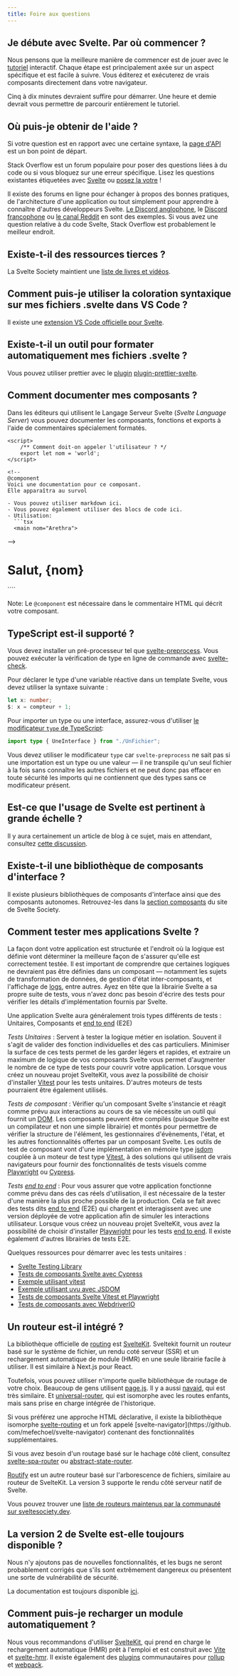 ```yaml
---
title: Foire aux questions
---
```


## Je débute avec Svelte. Par où commencer ?

Nous pensons que la meilleure manière de commencer est de jouer avec le [tutoriel](https://learn.svelte.dev/) interactif. Chaque étape est principalement axée sur un aspect spécifique et est facile à suivre. Vous éditerez et exécuterez de vrais composants directement dans votre navigateur.

Cinq à dix minutes devraient suffire pour démarrer. Une heure et demie devrait vous permettre de parcourir entièrement le tutoriel.

## Où puis-je obtenir de l'aide ?

Si votre question est en rapport avec une certaine syntaxe, la [page d'API](https://svelte.dev/docs) est un bon point de départ.

Stack Overflow est un forum populaire pour poser des questions liées à du code ou si vous bloquez sur une erreur spécifique. Lisez les questions existantes étiquetées avec [Svelte](https://stackoverflow.com/questions/tagged/svelte+or+svelte-3) ou [posez la votre](https://stackoverflow.com/questions/ask?tags=svelte) !

Il existe des forums en ligne pour échanger à propos des bonnes pratiques, de l'architecture d'une application ou tout simplement pour apprendre à connaître d'autres développeurs Svelte. [Le Discord anglophone](https://svelte.dev/chat), le [Discord francophone](https://discord.gg/D6Dzc5m3) ou [le canal Reddit](https://www.reddit.com/r/sveltejs/) en sont des exemples. Si vous avez une question relative à du code Svelte, Stack Overflow est probablement le meilleur endroit.

## Existe-t-il des ressources tierces ?

La Svelte Society maintient une [liste de livres et vidéos](https://sveltesociety.dev/resources).

## Comment puis-je utiliser la coloration syntaxique sur mes fichiers .svelte dans VS Code ?

Il existe une [extension VS Code officielle pour Svelte](https://marketplace.visualstudio.com/items?itemName=svelte.svelte-vscode).

## Existe-t-il un outil pour formater automatiquement mes fichiers .svelte ?

Vous pouvez utiliser prettier avec le <span class="vo">[plugin](/docs/development#plugin)</span> [plugin-prettier-svelte](https://www.npmjs.com/package/prettier-plugin-svelte).

## Comment documenter mes composants ?

Dans les éditeurs qui utilisent le Langage Serveur Svelte (*Svelte Language Server*) vous pouvez documenter les composants, fonctions et exports à l'aide de commentaires spécialement formatés.

```svelte
<script>
	/** Comment doit-on appeler l'utilisateur ? */
	export let nom = 'world';
</script>

<!--
@component
Voici une documentation pour ce composant.
Elle apparaîtra au survol

- Vous pouvez utiliser markdown ici.
- Vous pouvez également utiliser des blocs de code ici.
- Utilisation:
  ```tsx
  <main nom="Arethra">
  ```
-->
<main>
	<h1>
		Salut, {nom}
	</h1>
</main>
````

Note: Le `@component` est nécessaire dans le commentaire HTML qui décrit votre composant.

## TypeScript est-il supporté ?

Vous devez installer un pré-processeur tel que [svelte-preprocess](https://github.com/sveltejs/svelte-preprocess). Vous pouvez exécuter la vérification de type en ligne de commande avec [svelte-check](https://www.npmjs.com/package/svelte-check).

Pour déclarer le type d'une variable réactive dans un template Svelte, vous devez utiliser la syntaxe suivante :

```ts
let x: number;
$: x = compteur + 1;
```

Pour importer un type ou une interface, assurez-vous d'utiliser [le modificateur `type` de TypeScript](https://www.typescriptlang.org/docs/handbook/release-notes/typescript-3-8.html#type-only-imports-and-export):

```ts
import type { UneInterface } from "./UnFichier";
```

Vous devez utiliser le modificateur `type` car `svelte-preprocess` ne sait pas si une importation est un type ou une valeur — il ne transpile qu'un seul fichier à la fois sans connaître les autres fichiers et ne peut donc pas effacer en toute sécurité les imports qui ne contiennent que des types sans ce modificateur présent.

## Est-ce que l'usage de Svelte est pertinent à grande échelle ?

Il y aura certainement un article de blog à ce sujet, mais en attendant, consultez [cette discussion](https://github.com/sveltejs/svelte/issues/2546).

## Existe-t-il une bibliothèque de composants d'interface ?

Il existe plusieurs bibliothèques de composants d'interface ainsi que des composants autonomes. Retrouvez-les dans la [section composants](https://sveltesociety.dev/components) du site de Svelte Society.

## Comment tester mes applications Svelte ?

La façon dont votre application est structurée et l'endroit où la logique est définie vont déterminer la meilleure façon de s'assurer qu'elle est correctement testée. Il est important de comprendre que certaines logiques ne devraient pas être définies dans un composant — notamment les sujets de transformation de données, de gestion d'état inter-composants, et l'affichage de <span class="vo">[logs](/docs/development#log)</span>, entre autres. Ayez en tête que la librairie Svelte a sa propre suite de tests, vous n'avez donc pas besoin d'écrire des tests pour vérifier les détails d'implémentation fournis par Svelte.

Une application Svelte aura généralement trois types différents de tests : Unitaires, Composants et <span class="vo">[end to end](/docs/development#end-to-end)<span> (E2E)

_Tests Unitaires_ : Servent à tester la logique métier en isolation. Souvent il s'agit de valider des fonction individuelles et des cas particuliers. Minimiser la surface de ces tests permet de les garder légers et rapides, et extraire un maximum de logique de vos composants Svelte vous permet d'augmenter le nombre de ce type de tests pour couvrir votre application. Lorsque vous créez un nouveau projet SvelteKit, vous avez la possibilité de choisir d'installer [Vitest](https://vitest.dev/) pour les tests unitaires. D'autres moteurs de tests pourraient être également utilisés.

_Tests de composant_ : Vérifier qu'un composant Svelte s'instancie et réagit comme prévu aux interactions au cours de sa vie nécessite un outil qui fournit un <span class="vo">[DOM](/docs/web#dom)</span>. Les composants peuvent être compilés (puisque Svelte est un compilateur et non une simple librairie) et montés pour permettre de vérifier la structure de l'élément, les gestionnaires d'évènements, l'état, et les autres fonctionnalités offertes par un composant Svelte. Les outils de test de composant vont d'une implémentation en mémoire type [jsdom](https://www.npmjs.com/package/jsdom) couplée à un moteur de test type [Vitest](https://vitest.dev/), à des solutions qui utilisent de vrais navigateurs pour fournir des fonctionnalités de tests visuels comme [Playwright](https://playwright.dev/docs/test-components) ou [Cypress](https://www.cypress.io/).

_Tests <span class="vo">[end to end](/docs/development#end-to-end)</span>_ : Pour vous assurer que votre application fonctionne comme prévu dans des cas réels d'utilisation, il est nécessaire de la tester d'une manière la plus proche possible de la production. Cela se fait avec des tests dits <span class="vo">[end to end](/docs/development#end-to-end)</span> (E2E) qui chargent et interagissent avec une version déployée de votre application afin de simuler les interactions utilisateur. Lorsque vous créez un nouveau projet SvelteKit, vous avez la possibilité de choisir d'installer [Playwright](https://playwright.dev/) pour les tests <span class="vo">[end to end](/docs/development#end-to-end)</span>. Il existe également d'autres librairies de tests E2E.

Quelques ressources pour démarrer avec les tests unitaires :

- [Svelte Testing Library](https://testing-library.com/docs/svelte-testing-library/example/)
- [Tests de composants Svelte avec Cypress](https://docs.cypress.io/guides/component-testing/svelte/overview)
- [Exemple utilisant vitest](https://github.com/vitest-dev/vitest/tree/main/examples/svelte)
- [Exemple utilisant uvu avec JSDOM](https://github.com/lukeed/uvu/tree/master/examples/svelte)
- [Tests de composants Svelte Vitest et Playwright](https://davipon.hashnode.dev/test-svelte-component-using-vitest-playwright)
- [Tests de composants avec WebdriverIO](https://webdriver.io/docs/component-testing/svelte)

## Un routeur est-il intégré ?

La bibliothèque officielle de <span class="vo">[routing](/docs/web#route)</span> est [SvelteKit](https://kit.svelte.dev/). Sveltekit fournit un routeur basé sur le système de fichier, un rendu coté serveur (SSR) et un rechargement automatique de module (HMR) en une seule librairie facile à utiliser. Il est similaire à Next.js pour React.

Toutefois, vous pouvez utiliser n'importe quelle bibliothèque de routage de votre choix. Beaucoup de gens utilisent [page.js](https://github.com/visionmedia/page.js). Il y a aussi [navaid](https://github.com/lukeed/navaid), qui est très similaire. Et [universal-router](https://github.com/kriasoft/universal-router), qui est isomorphe avec les routes enfants, mais sans prise en charge intégrée de l'historique.

Si vous préférez une approche HTML déclarative, il existe la bibliothèque isomorphe [svelte-routing](https://github.com/EmilTholin/svelte-routing) et un fork appelé [svelte-navigator](https://github. com/mefechoel/svelte-navigator) contenant des fonctionnalités supplémentaires.

Si vous avez besoin d'un routage basé sur le hachage côté client, consultez [svelte-spa-router](https://github.com/ItalyPaleAle/svelte-spa-router) ou [abstract-state-router](https://github.com/TehShrike/abstract-state-router/).

[Routify](https://routify.dev) est un autre routeur basé sur l'arborescence de fichiers, similaire au routeur de SvelteKit. La version 3 supporte le rendu côté serveur natif de Svelte.

Vous pouvez trouver une [liste de routeurs maintenus par la communauté sur sveltesociety.dev](https://sveltesociety.dev/components#routers).

## La version 2 de Svelte est-elle toujours disponible ?

Nous n'y ajoutons pas de nouvelles fonctionnalités, et les bugs ne seront probablement corrigés que s'ils sont extrêmement dangereux ou présentent une sorte de vulnérabilité de sécurité.

La documentation est toujours disponible [ici](https://v2.svelte.dev/guide).

## Comment puis-je recharger un module automatiquement ?

Nous vous recommandons d'utiliser [SvelteKit](https://kit.svelte.dev/), qui prend en charge le rechargement automatique (HMR) prêt à l'emploi et est construit avec [Vite](https://vitejs.dev/) et [svelte-hmr](https://github.com/sveltejs/svelte-hmr). Il existe également des <span class="vo">[plugins](/docs/development#plugin)</span> communautaires pour [rollup](https://github.com/rixo/rollup-plugin-svelte-hot) et [webpack](https://github.com/sveltejs/svelte-loader).